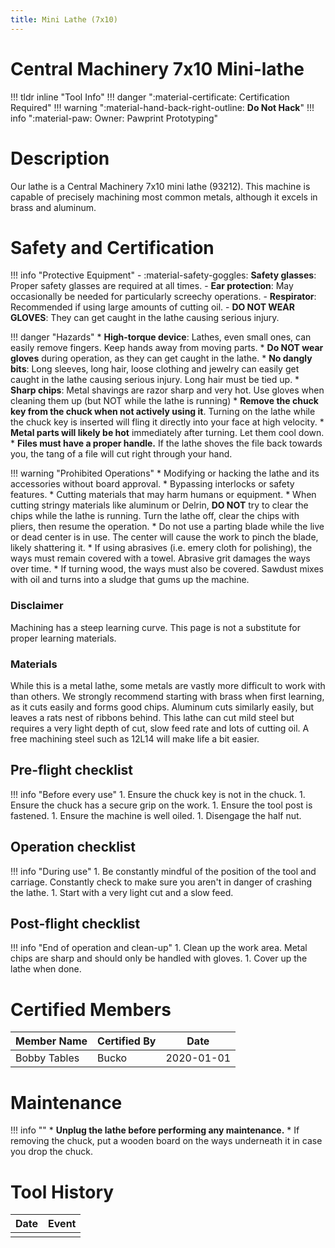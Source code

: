 ```yaml
---
title: Mini Lathe (7x10)
---
```


# Central Machinery 7x10 Mini-lathe

!!! tldr inline "Tool Info"
    !!! danger ":material-certificate: Certification Required"
    !!! warning ":material-hand-back-right-outline: __Do Not Hack__"
    !!! info ":material-paw: Owner: Pawprint Prototyping"


# Description

Our lathe is a Central Machinery 7x10 mini lathe (93212). This machine is capable of precisely machining most common metals, although it excels in brass and aluminum.

# Safety and Certification

!!! info "Protective Equipment"
    - :material-safety-goggles: **Safety glasses**:  Proper safety glasses are required at all times.
    - **Ear protection**: May occasionally be needed for particularly screechy operations.
    - **Respirator**:  Recommended if using large amounts of cutting oil.
    - **DO NOT WEAR GLOVES**:  They can get caught in the lathe causing serious injury.

!!! danger "Hazards"
    * **High-torque device**: Lathes, even small ones, can easily remove fingers. Keep hands away from moving parts.
    * **Do NOT wear gloves** during operation, as they can get caught in the lathe.
    * **No dangly bits**: Long sleeves, long hair, loose clothing and jewelry can easily get caught in the lathe causing serious injury. Long hair must be tied up.
    * **Sharp chips**: Metal shavings are razor sharp and very hot. Use gloves when cleaning them up (but NOT while the lathe is running)
    * **Remove the chuck key from the chuck when not actively using it**. Turning on the lathe while the chuck key is inserted will fling it directly into your face at high velocity.
    * **Metal parts will likely be hot** immediately after turning. Let them cool down.
    * **Files must have a proper handle.** If the lathe shoves the file back towards you, the tang of a file will cut right through your hand.

!!! warning "Prohibited Operations"
    * Modifying or hacking the lathe and its accessories without board approval.
    * Bypassing interlocks or safety features.
    * Cutting materials that may harm humans or equipment.
    * When cutting stringy materials like aluminum or Delrin, **DO NOT** try to clear the chips while the lathe is running. Turn the lathe off, clear the chips with pliers, then resume the operation.
    * Do not use a parting blade while the live or dead center is in use. The center will cause the work to pinch the blade, likely shattering it.
    * If using abrasives (i.e. emery cloth for polishing), the ways must remain covered with a towel. Abrasive grit damages the ways over time.
    * If turning wood, the ways must also be covered. Sawdust mixes with oil and turns into a sludge that gums up the machine.

### Disclaimer
Machining has a steep learning curve. This page is not a substitute for proper learning materials.

### Materials
While this is a metal lathe, some metals are vastly more difficult to work with than others. We strongly recommend starting with brass when first learning, as it cuts easily and forms good chips. Aluminum cuts similarly easily, but leaves a rats nest of ribbons behind. This lathe can cut mild steel but requires a very light depth of cut, slow feed rate and lots of cutting oil. A free machining steel such as 12L14 will make life a bit easier.

## Pre-flight checklist
!!! info "Before every use"
    1. Ensure the chuck key is not in the chuck.
    1. Ensure the chuck has a secure grip on the work.
    1. Ensure the tool post is fastened.
    1. Ensure the machine is well oiled.
    1. Disengage the half nut.

## Operation checklist
!!! info "During use"
    1. Be constantly mindful of the position of the tool and carriage. Constantly check to make sure you aren't in danger of crashing the lathe.
    1. Start with a very light cut and a slow feed.

## Post-flight checklist
!!! info "End of operation and clean-up"
    1. Clean up the work area. Metal chips are sharp and should only be handled with gloves.
    1. Cover up the lathe when done.

# Certified Members

|Member Name | Certified By | Date           |
|------------|--------------|----------------|
|Bobby Tables| Bucko        | 2020-01-01     |


# Maintenance
!!! info ""
    * **Unplug the lathe before performing any maintenance.**
    * If removing the chuck, put a wooden board on the ways underneath it in case you drop the chuck.



# Tool History

|Date | Event |
|-----|-------|
|||
